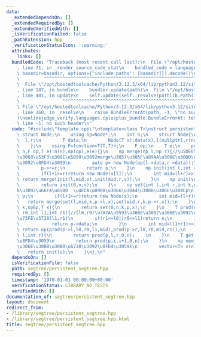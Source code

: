 ```yaml
---
data:
  _extendedDependsOn: []
  _extendedRequiredBy: []
  _extendedVerifiedWith: []
  _isVerificationFailed: false
  _pathExtension: hpp
  _verificationStatusIcon: ':warning:'
  attributes:
    links: []
  bundledCode: "Traceback (most recent call last):\n  File \"/opt/hostedtoolcache/Python/3.12.3/x64/lib/python3.12/site-packages/onlinejudge_verify/documentation/build.py\"\
    , line 71, in _render_source_code_stat\n    bundled_code = language.bundle(stat.path,\
    \ basedir=basedir, options={'include_paths': [basedir]}).decode()\n          \
    \         ^^^^^^^^^^^^^^^^^^^^^^^^^^^^^^^^^^^^^^^^^^^^^^^^^^^^^^^^^^^^^^^^^^^^^^^^^^^^^^^^^\n\
    \  File \"/opt/hostedtoolcache/Python/3.12.3/x64/lib/python3.12/site-packages/onlinejudge_verify/languages/cplusplus.py\"\
    , line 187, in bundle\n    bundler.update(path)\n  File \"/opt/hostedtoolcache/Python/3.12.3/x64/lib/python3.12/site-packages/onlinejudge_verify/languages/cplusplus_bundle.py\"\
    , line 401, in update\n    self.update(self._resolve(pathlib.Path(included), included_from=path))\n\
    \                ^^^^^^^^^^^^^^^^^^^^^^^^^^^^^^^^^^^^^^^^^^^^^^^^^^^^^^^^^\n \
    \ File \"/opt/hostedtoolcache/Python/3.12.3/x64/lib/python3.12/site-packages/onlinejudge_verify/languages/cplusplus_bundle.py\"\
    , line 260, in _resolve\n    raise BundleErrorAt(path, -1, \"no such header\"\
    )\nonlinejudge_verify.languages.cplusplus_bundle.BundleErrorAt: template.cpp:\
    \ line -1: no such header\n"
  code: "#include\"template.cpp\"\ntemplate<class T>\nstruct persistent_seg{\n   \
    \ struct Node;\n    using np=Node*;\n    int n;\n    struct Node{\n        np\
    \  l,r;\n        T data;\n        Node(T x):data(x),l(nullptr),r(nullptr){}\n\
    \    };\n    using F=function<T(T,T)>;\n    F op;\n    T e;\n    persistent_seg(int\
    \ n,F op,T e):n(n),op(op),e(e){}\n    np merge(np l,np r){//\u5DE6\u306E\u5B50\
    \u3068\u53F3\u306E\u5B50\u3092merge\u3057\u305F\u89AA\u306E\u30DD\u30A4\u30F3\u30BF\
    \u3092\u8FD4\u3059\n        auto p= new Node(op(l->data,r->data));\n        p->l=l;\n\
    \        p->r=r;\n        return p;\n    }\n    np init(int l,int r,vector<T>&v){\n\
    \        if(l+1>=r)return new Node(v[l]);\n        int mid=(l+r)>>1;\n       \
    \ return merge(init(l,mid,v),init(mid,r,v));\n    }\n    np init(vector<T>&v){\n\
    \        return init(0,n,v);\n    }\n    np set(int l,int r,int k,np&p,T x){//[l,r)\u3067\
    k\u3092\u66F4\u65B0  \u4ECA\u898B\u3066\u3044\u308B\u306E\u304Cp\n        if(r<=k||k<l)return\
    \ p;\n        if(l+1>=r)return new Node(x);\n        int mid=(l+r)>>1;\n     \
    \   return merge(set(l,mid,k,p->l,x),set(mid,r,k,p->r,x));\n    }\n    np set(int\
    \ k,np&p,T x){\n        return set(0,n,k,p,x);\n    }\n    T prod(np&p,int l0,int\
    \ r0,int l1,int r1){//[l0,r0)\u7A7A\u9593\u306E\u3082\u306E\u3092\u898B\u308B\u3000\
    \u73FE\u5728[l1,r1)\n        if(r1<=l0||r0<=l1)return e;\n        if(l0<=l1&&r1<=r0){\n\
    \            return p->data;\n        }\n        int mid=(l1+r1)>>1;\n       \
    \ return op(prod(p->l,l0,r0,l1,mid),prod(p->r,l0,r0,mid,r1));\n    }\n    T prod(np&p,int\
    \ l,int r){\n        return prod(p,l,r,0,n);    \n    }\n    T get(np&p,int i){//p[i]\u3092\
    \u8FD4\u3059\n        return prod(p,i,i+1,0,n);\n    }\n    np new_t(){//\u7A7A\
    \u306E\u30BB\u30B0\u6728\u3092\u8FD4\u3059k\n        vector<T> v(n,e);\n     \
    \   return init(v);\n    }\n};\n"
  dependsOn: []
  isVerificationFile: false
  path: segtree/persistent_segtree.hpp
  requiredBy: []
  timestamp: '1970-01-01 00:00:00+00:00'
  verificationStatus: LIBRARY_NO_TESTS
  verifiedWith: []
documentation_of: segtree/persistent_segtree.hpp
layout: document
redirect_from:
- /library/segtree/persistent_segtree.hpp
- /library/segtree/persistent_segtree.hpp.html
title: segtree/persistent_segtree.hpp
---
```

